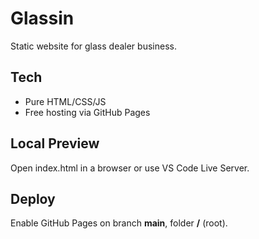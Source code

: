 ﻿# Glassin

Static website for glass dealer business.

## Tech
- Pure HTML/CSS/JS
- Free hosting via GitHub Pages

## Local Preview
Open index.html in a browser or use VS Code Live Server.

## Deploy
Enable GitHub Pages on branch **main**, folder **/** (root).
